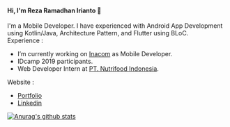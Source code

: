 #### Hi, I'm Reza Ramadhan Irianto 👋

I'm a Mobile Developer. I have experienced with Android App Development using Kotlin/Java, Architecture Pattern, and Flutter using BLoC. <br />
Experience : 

- I’m currently working on [Inacom](http://inacom.id) as Mobile Developer.
- IDcamp 2019 participants.
- Web Developer Intern at [PT. Nutrifood Indonesia](http://nutrifood.co.id).

Website :
- [Portfolio](http://rezaramadhanirianto.github.io)
- [Linkedin](http://https://linkedin.com/in/reza-ramadhan-irianto-36b018182/)

[![Anurag's github stats](https://github-readme-stats.vercel.app/api?username=rezaramadhanirianto)](https://github.com/anuraghazra/github-readme-stats)
